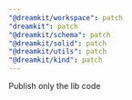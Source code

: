 ```yaml
---
"@dreamkit/workspace": patch
"dreamkit": patch
"@dreamkit/schema": patch
"@dreamkit/solid": patch
"@dreamkit/utils": patch
"@dreamkit/kind": patch
---
```


Publish only the lib code
